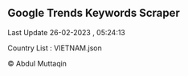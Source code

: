 

## Google Trends Keywords Scraper 
 
Last Update 26-02-2023 , 05:24:13

Country List :
VIETNAM.json



© Abdul Muttaqin 
